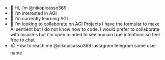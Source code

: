 - 👋 Hi, I’m @nikopicasso369
- 👀 I’m interested in AGI
- 🌱 I’m currently learning AGI
- 💞️ I’m looking to collaborate on AGI Projects i have the formular to make AI sentient but i do not know how to code. I would prefer to collaborate with msulims but i'm open minded to see humain true intentions so feel free to chat
- 📫 How to reach me @nikopicasso369 instagram telegram same user name 

<!---
nikopicasso369/nikopicasso369 is a ✨ special ✨ repository because its `README.md` (this file) appears on your GitHub profile.
You can click the Preview link to take a look at your changes.
--->
